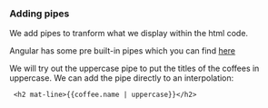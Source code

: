 ### Adding pipes

We add pipes to tranform what we display within the html code.

Angular has some pre built-in pipes which you can find <a href="https://angular.io/guide/pipes#built-in-pipes" targer="_blank">here</a>

We will try out the uppercase pipe to put the titles of the coffees in uppercase. We can add the pipe directly to an interpolation:

```
 <h2 mat-line>{{coffee.name | uppercase}}</h2>
```

